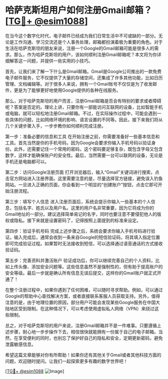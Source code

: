 # 哈萨克斯坦用户如何注册Gmail邮箱？[[TG💪+ @esim1088](https://t.me/s/esim1088)]

在当今这个数字化时代，电子邮件已经成为我们日常生活中不可或缺的一部分。无论是工作沟通、学习交流还是个人事务处理，邮箱都扮演着极为重要的角色。对于生活在哈萨克斯坦的朋友来说，注册一个Google的Gmail邮箱可能是很多人的需求。那么，作为哈萨克斯坦的用户，该如何顺利注册Gmail邮箱呢？本文将为你详细解答这一问题，并提供一些实用的小技巧。

首先，让我们来了解一下什么是Gmail邮箱。Gmail是Google公司推出的一款免费电子邮件服务，它不仅提供了大量的存储空间，还集成了许多其他功能，比如日历管理、文档编辑等。对于很多人来说，拥有一个Gmail账号不仅仅是为了收发邮件，更是为了能够更好地使用Google提供的各种在线服务。

那么，对于哈萨克斯坦的用户而言，注册Gmail邮箱是否会有特别的要求或者障碍呢？答案是否定的。理论上讲，只要你有一部能访问互联网的设备，比如智能手机或电脑，就可以轻松地注册Gmail邮箱。不过，在实际操作过程中，可能会遇到一些具体的问题，比如网络环境的影响、语言设置的不同等。因此，接下来我们将从几个关键步骤入手，一步步教你如何顺利完成注册。

第一步：准备必要的信息和工具
在开始注册之前，你需要准备好一些基本信息和工具。首先当然是你的手机号码，因为Google会要求你输入手机号码以验证身份。此外，还需要记住一个常用的密码，这个密码要足够复杂，既包含字母又包含数字，这样才能确保账户的安全性。最后，当然需要一台可以联网的设备，无论是手机还是电脑都可以。

第二步：访问Google注册页面
打开浏览器后，输入“Gmail”关键词进行搜索，点击官方网站进入注册界面。这里需要注意的是，尽量选择官方链接，避免误入钓鱼网站。一旦进入正确的页面，你会看到一个明显的“创建账户”按钮，点击它即可开始注册流程。

第三步：填写个人信息
进入注册页面后，系统会提示你输入一些基本的个人信息，包括名字、姓氏以及用户名。这里的用户名非常重要，因为它将成为你的Gmail地址的一部分。建议选择简单易记的名字，同时也要注意不要侵犯他人的版权或隐私。接下来就是设置密码了，记得按照上面提到的标准来设定。

第四步：验证手机号码
完成上述步骤之后，系统会要求你输入手机号码进行验证。输入完成后，通常会收到一条来自Google的短信验证码，将其填入指定位置即可完成验证过程。如果暂时无法接收到短信，可以选择通过语音通话的方式接收验证码。

第五步：完善资料并激活账户
验证成功后，你可以继续完善自己的个人资料，比如上传头像、添加安全问题等。这些信息虽然不是强制性的，但有助于提高账户的安全等级。最后一步就是确认所有信息无误后提交，这样你的Gmail账户就正式开通了！

在整个注册过程中，如果你遇到了任何困难，可以随时寻求帮助。例如，可以通过Google的帮助中心查找解决方案，或者直接联系客服人员获取支持。另外，值得注意的是，由于地理位置的原因，部分用户可能会发现某些Google服务在中国大陆地区受到限制。在这种情况下，可以考虑使用虚拟私人网络（VPN）来绕过这些限制。

总之，对于哈萨克斯坦的用户来说，注册Gmail邮箱并不是一件难事。只要遵循上述步骤，耐心地一步步操作下去，相信很快就能拥有一份属于自己的电子邮箱。当然，在享受便利的同时，也别忘了保护好自己的隐私和安全，定期更新密码，避免泄露敏感信息。

希望这篇文章能够对你有所帮助！如果你还有其他关于Gmail或者其他科技方面的问题，欢迎随时提问。让我们一起探索更多有趣的数字世界吧！

[[TG💪+ @esim1088](https://t.me/s/esim1088) ![Image](https://i.postimg.cc/4NQfJmqS/Snipaste-2025-05-13-00-14-12.png)]